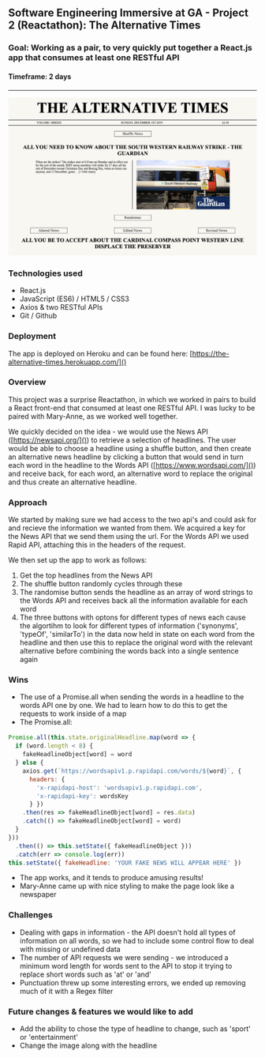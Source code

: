 ## Software Engineering Immersive at GA - Project 2 (Reactathon): The Alternative Times

### Goal: Working as a pair, to very quickly put together a React.js app that consumes at least one RESTful API

#### Timeframe: 2 days
---

![](readme_assets/the_alternative_times.png)

### Technologies used
* React.js 
* JavaScript (ES6) / HTML5 / CSS3
* Axios & two RESTful APIs
* Git / Github

### Deployment
The app is deployed on Heroku and can be found here: [https://the-alternative-times.herokuapp.com/]()

### Overview
This project was a surprise Reactathon, in which we worked in pairs to build a React front-end that consumed at least one RESTful API. I was lucky to be paired with Mary-Anne, as we worked well together. 

We quickly decided on the idea - we would use the News API ([https://newsapi.org/]()) to retrieve a selection of headlines. The user would be able to choose a headline using a shuffle button, and then create an alternative news headline by clicking a button that would send in turn each word in the headline to the Words API ([https://www.wordsapi.com/]()) and receive back, for each word, an alternative word to replace the original and thus create an alternative headline.

### Approach

We started by making sure we had access to the two api's and could ask for and recieve the information we wanted from them. We acquired a key for the News API that we send them using the url. For the Words API we used Rapid API, attaching this in the headers of the request.

We then set up the app to work as follows:

1. Get the top headlines from the News API
2. The shuffle button randomly cycles through these
3. The randomise button sends the headline as an array of word strings to the Words API and receives back all the information available for each word
4. The three buttons with optons for different types of news each cause the algortihm to look for different types of information ('synonyms', 'typeOf', 'similarTo') in the data now held in state on each word from the headline and then use this to replace the original word with the relevant alternative before combining the words back into a single sentence again 


### Wins
* The use of a Promise.all when sending the words in a headline to the words API one by one. We had to learn how to do this to get the requests to work inside of a map
* The Promise.all:

```javascript
Promise.all(this.state.originalHeadline.map(word => {
  if (word.length < 8) {
    fakeHeadlineObject[word] = word
  } else {
    axios.get(`https://wordsapiv1.p.rapidapi.com/words/${word}`, {
      headers: { 
        'x-rapidapi-host': 'wordsapiv1.p.rapidapi.com',
        'x-rapidapi-key': wordsKey
      } })
    .then(res => fakeHeadlineObject[word] = res.data)
    .catch(() => fakeHeadlineObject[word] = word)
  } 
}))
  .then(() => this.setState({ fakeHeadlineObject }))
  .catch(err => console.log(err))
this.setState({ fakeHeadline: 'YOUR FAKE NEWS WILL APPEAR HERE' })
```

* The app works, and it tends to produce amusing results!
* Mary-Anne came up with nice styling to make the page look like a newspaper

### Challenges
* Dealing with gaps in information - the API doesn't hold all types of information on all words, so we had to include some control flow to deal with missing or undefined data
* The number of API requests we were sending - we introduced a minimum word length for words sent to the API to stop it trying to replace short words such as 'at' or 'and'
* Punctuation threw up some interesting errors, we ended up removing much of it with a Regex filter

### Future changes & features we would like to add
* Add the ability to chose the type of headline to change, such as 'sport' or 'entertainment'
* Change the image along with the headline